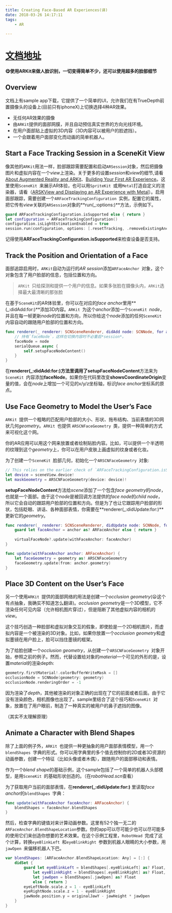 ```yaml
---
title: Creating Face-Based AR Experiences(译)
date: 2018-03-26 14:17:11
tags: 
	- AR
	
---
```


# [文档地址](https://developer.apple.com/documentation/arkit/creating_face_based_ar_experiences)

**😋使用ARKit来做人脸识别，一切变得简单不少，还可以使用超多的脸部细节**


## Overview

文档上有sample app下载，它提供了一个简单的UI，允许我们在有TrueDepth前置摄像头的设备上(目前只有iphoneX)上切换选择4种AR效果。

* 无任何AR效果的摄像
* 由`ARKit`提供的面部网膜，并且自动预估真实世界的方向光线环境。
* 在用户面部贴上虚拟的3D内容（3D内容可以被用户的脸遮挡）。
* 一个会跟着用户面部变化而动画的简单机器人。

## Start a Face Tracking Session in a SceneKit View

像其他的`ARKit`用法一样，脸部跟踪需要配置和启动`ARSession`对象，然后把摄像图片和虚拟内容在一个*view*上渲染。关于更多的设置*session*和*view*的细节,请看[About Augmented Reality and ARKit]()、[Building Your First AR Experience]()。这里使用`SceneKit `来展示AR体验，也可以用`SpriteKit `或用`Metal`打造自定义的渲染器，请看（[ARSKView and Displaying an AR Experience with Metal]()）。启用面部跟踪，需要创建一个`ARFaceTrackingConfiguration `实例，配置它的属性，把它传有*view*关联的`ARSession`对象的**run(_:options:)**方法，示例如下。

```swift
guard ARFaceTrackingConfiguration.isSupported else { return }
let configuration = ARFaceTrackingConfiguration()
configuration.isLightEstimationEnabled = true
session.run(configuration, options: [.resetTracking, .removeExistingAnchors])
```

记得使用**ARFaceTrackingConfiguration.isSupported**来检查设备是否支持。

## Track the Position and Orientation of a Face

面部追踪启用时，`ARKit`自动为运行的*AR session*添加`ARFaceAnchor `对象，这个对象包含了用户脸部的信息，包括位置和方向。

> `ARKit `只给探测和提供一个用户的信息。如果多张脸在摄像头内，`ARKit`选择最大最清晰的那张脸

在基于`SceneKit`的AR体验里，你可以在对应的*face anchor*里用**(_:didAdd:for:)**添加3D内容。`ARKit `为这个*anchor*添加一个`SceneKit `*node*，并且在每一帧更新*node*的位置和方向，所以你给这个*node*添加的任何`SceneKit `内容自动的跟随用户脸部的位置和方向。

```swift
func renderer(_ renderer: SCNSceneRenderer, didAdd node: SCNNode, for anchor: ARAnchor) {
    // 持有`faceNode`，这样在切换内容时不必重启*session*。
    faceNode = node
    serialQueue.async {
        self.setupFaceNodeContent()
    }
}
```

在**renderer(_:didAdd:for:)**方法里调用了**setupFaceNodeContent**方法来为`SceneKit `内容添加**faceNode**。如果你在代码里改变**showsCoordinateOrigin**变量的值，会在*node*上增加一个可见的x/y/z坐标轴，标识*face anchor*坐标系的原点。 


## Use Face Geometry to Model the User’s Face

`ARKit `提供一个粗略的匹配用户脸部的大小、形状、拖布结构、当前表情的3D网状几何*geometry*。`ARKit `也提供
`ARSCNFaceGeometry `类，提供一种简单的方式来可视化这个网。

你的AR应用可以用这个网来放置或者绘制贴脸内容。比如，可以提供一个半透明的纹理到这个*geometry*上，你可以在用户皮肤上画虚拟的纹身或者化妆。

为了创建一个`SceneKit `脸部几何，初始化一个`ARSCNFaceGeometry `对象:

```swift
// This relies on the earlier check of `ARFaceTrackingConfiguration.isSupported`.
let device = sceneView.device!
let maskGeometry = ARSCNFaceGeometry(device: device)!
```

**setupFaceNodeContent**方法给*scene*添加了一个包含*face geometry*的*node*，也就是一个面部。由于这个*node*是被回调方法提供的*face node*的*child node*，所以它会自动的跟踪用户脸部的位置和方向。但是为了也让它跟踪用户脸部的形状，包括眨眼、讲话、各种面部表情，你需要在**renderer(_:didUpdate:for:)**更新它的*geometry*。

```swift
func renderer(_ renderer: SCNSceneRenderer, didUpdate node: SCNNode, for anchor: ARAnchor) {
    guard let faceAnchor = anchor as? ARFaceAnchor else { return }
    
    virtualFaceNode?.update(withFaceAnchor: faceAnchor)
}
```

```swift
func update(withFaceAnchor anchor: ARFaceAnchor) {
    let faceGeometry = geometry as! ARSCNFaceGeometry
    faceGeometry.update(from: anchor.geometry)
}
```


## Place 3D Content on the User’s Face

另一个使用`ARKit `提供的面部网络的用法是创建一个*occlusion geometry*(😦这个有点抽象，我确实不知道怎么翻译)。*occlusion geometry*是一个3D模型，它不渲染任何可见内容（允许相机图片穿过），但是阻断了其他虚拟内容的相机的*view*。

这个技巧创造一种脸部和虚拟对象交互的假象，即使脸是一个2D相机图片，而虚拟内容是一个被渲染的3D对象。比如，如果你放置一个*occlusion geometry*和虚拟墨镜在用户脸上，脸可以挡住墨镜的框架。

为了给脸创建一个*occlusion geometry*，从创建一个`ARSCNFaceGeometry `对象开始，参照之前的例子。然而，代替设置给对象的*material*一个可见的外形的是，设置*material*的渲染depth:

```swift
geometry.firstMaterial!.colorBufferWriteMask = []
occlusionNode = SCNNode(geometry: geometry)
occlusionNode.renderingOrder = -1
```

因为渲染了*depth*，其他被渲染的对象正确的出现在了它的前面或者后面。由于它没有渲染颜色，相机图像也出现了。sample里结合了这个技巧和`SceneKit `对象，放置在了用户眼前，制造了一种真实的被用户的鼻子遮挡的图像。

（其实不太理解原理）

## Animate a Character with Blend Shapes

除了上面的例子外，`ARKit `也提供一种更抽象的用户面部表情模型，用一个`blendShapes `字典的形式。你可以用字典里的多个值去控制你的2D或者3D资源的动画参数，创建一个特征（比如头像或者木偶），跟随用户的面部移动和表情。

作为一个*blend shape*的基础示例，这个sample包括了一个简单的机器人头部模型，是用`SceneKit `的基础形状创造的。（在*robotHead.scn*查看）

为了获取用户当前的面部表情，在**renderer(_:didUpdate:for:)** 里读取*face anchor*的`blendShapes `字典：

```swift
func update(withFaceAnchor faceAnchor: ARFaceAnchor) {
    blendShapes = faceAnchor.blendShapes
}
```

然后，检查字典的键值对来计算动画参数。这里有52个独一无二的`ARFaceAnchor.BlendShapeLocation`参数。你的app可以尽可能少也可以尽可能多的使用它们来创造你想要的艺术效果。在这个示例工程里，`RobotHead `完成了这个计算，转换`eyeBlinkLeft `和`eyeBlinkRight `参数到机器人眼睛的大小参数，用`jawOpen `来偏移机器人下巴。

```swift
var blendShapes: [ARFaceAnchor.BlendShapeLocation: Any] = [:] {
    didSet {
        guard let eyeBlinkLeft = blendShapes[.eyeBlinkLeft] as? Float,
            let eyeBlinkRight = blendShapes[.eyeBlinkRight] as? Float,
            let jawOpen = blendShapes[.jawOpen] as? Float
            else { return }
        eyeLeftNode.scale.z = 1 - eyeBlinkLeft
        eyeRightNode.scale.z = 1 - eyeBlinkRight
        jawNode.position.y = originalJawY - jawHeight * jawOpen
    }
}
```

